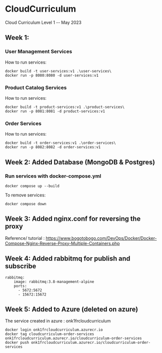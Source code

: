 # CloudCurriculum
Cloud Curriculum Level 1 -- May 2023

## Week 1:
### User Management Services
How to run services:
```
docker build -t user-services:v1 .\user-services\
docker run -p 8080:8080 -d user-services:v1
```
### Product Catalog Services
How to run services:
```
docker build -t product-services:v1 .\product-services\
docker run -p 8081:8081 -d product-services:v1
```

### Order Services
How to run services:
```
docker build -t order-services:v1 .\order-services\
docker run -p 8082:8082 -d order-services:v1
```



## Week 2: Added Database (MongoDB & Postgres)
### Run services with docker-compose.yml
```
docker compose up --build
```
To remove services:
```
docker compose down
```

## Week 3: Added nginx.conf for reversing the proxy
Reference/ tutorial : https://www.bogotobogo.com/DevOps/Docker/Docker-Compose-Nginx-Reverse-Proxy-Multiple-Containers.php

## Week 4: Added rabbitmq for publish and subscribe
```
rabbitmq:
    image: rabbitmq:3.8-management-alpine
    ports:
      - 5672:5672
      - 15672:15672
```
## Week 5: Added to Azure (deleted on azure)
The service created in azure : onk1frcloudcurriculum
```
docker login onk1frcloudcurriculum.azurecr.io
docker tag cloudcurriculum-order-services onk1frcloudcurriculum.azurecr.io/cloudcurriculum-order-services
docker push onk1frcloudcurriculum.azurecr.io/cloudcurriculum-order-services
```
